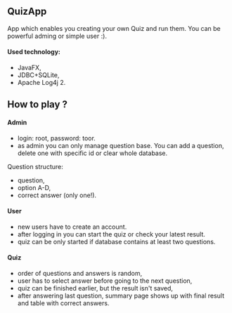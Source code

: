 ## QuizApp

App which enables you creating your own Quiz and run them. You can be powerful adming or simple user :).

#### Used technology:
- JavaFX,
- JDBC+SQLite,
- Apache Log4j 2.

## How to play ?

#### Admin
- login: root, password: toor.  
- as admin you can only manage question base. You can add a question, delete one with specific id or clear whole database.

Question structure:
- question,
- option A-D,
- correct answer (only one!).

#### User
- new users have to create an account.  
- after logging in you can start the quiz or check your latest result.  
- quiz can be only started if database contains at least two questions. 

#### Quiz
- order of questions and answers is random, 
- user has to select answer before going to the next question,
- quiz can be finished earlier, but the result isn't saved,
- after answering last question, summary page shows up with final result and table with correct answers.

